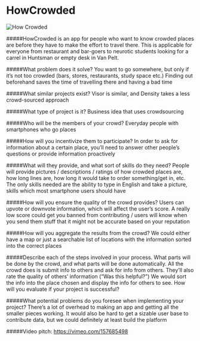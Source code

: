 # HowCrowded

![How Crowded](/images/HowCrowded.png)

#####HowCrowded is an app for people who want to know crowded places are before they have to make the effort to travel there. This is applicable for everyone from restaurant and bar-goers to neurotic students looking for a carrel in Huntsman or empty desk in Van Pelt.

#####What problem does it solve?
You want to go somewhere, but only if it’s not too crowded (bars, stores, restaurants, study space etc.) Finding out beforehand saves the time of travelling there and having a bad time

#####What similar projects exist?
Visor is similar, and Density takes a less crowd-sourced approach

#####What type of project is it?
Business idea that uses crowdsourcing

#####Who will be the members of your crowd?
Everyday people with smartphones who go places

#####How will you incentivize them to participate?
In order to ask for information about a certain place, you’ll need to answer other people’s questions or provide information proactively

#####What will they provide, and what sort of skills do they need?
People will provide pictures / descriptions / ratings of how crowded places are, how long lines are, how long it would take to order something/get in, etc. The only skills needed are the ability to type in English and take a picture, skills which most smartphone users should have

#####How will you ensure the quality of the crowd provides?
Users can upvote or downvote information, which will affect the user’s score. A really low score could get you banned from contributing / users will know when you send them stuff that it might not be accurate based on your reputation

#####How will you aggregate the results from the crowd?
We could either have a map or just a searchable list of locations with the information sorted into the correct places

#####Describe each of the steps involved in your process. What parts will be done by the crowd, and what parts will be done automatically.
All the crowd does is submit info to others and ask for info from others. They’ll also rate the quality of others’ information (“Was this helpful?”) We would sort the info into the place chosen and display the info for others to see. 
How will you evaluate if your project is successful?

#####What potential problems do you foresee when implementing your project?
There’s a lot of overhead to making an app and getting all the smaller pieces working. It would also be hard to get a sizable user base to contribute data, but we could definitely at least build the platform

#####Video pitch:	https://vimeo.com/157685498
